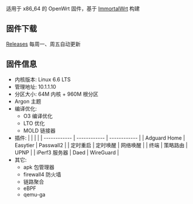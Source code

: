 适用于 x86_64 的 OpenWrt 固件，基于 [ImmortalWrt](https://github.com/immortalwrt/immortalwrt) 构建

## 固件下载
[Releases](https://github.com/Lyxot/OpenWrt-CI/releases/latest)
每周一、周五自动更新

## 固件信息
- 内核版本: Linux 6.6 LTS
- 管理地址: 10.1.1.10
- 分区大小: 64M 内核 + 960M 根分区
- Argon 主题
- 编译优化:
  - O3 编译优化
  - LTO 优化
  - MOLD 链接器
- 插件:
  | | | |
  | ------------ | ------------ | ------------ |
  | Adguard Home | Easytier | Passwall2 |
  | 定时重启 | 定时唤醒 | 网络唤醒 |
  | 终端 | 策略路由 | UPNP |
  | iPerf3 服务器 | Daed | WireGuard |
- 其它:
  - apk 包管理器
  - firewall4 防火墙
  - 链路聚合
  - eBPF
  - qemu-ga